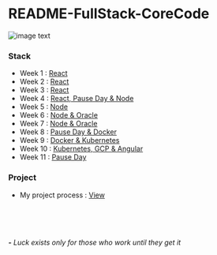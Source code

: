 # README-FullStack-CoreCode

![image text](https://uploads-ssl.webflow.com/5eb2f56932c3562feab232e3/5f73550d00249e7e96c9f3de_Logo.png 'corecodeio')

### Stack

* Week 1 : [React](https://github.com/LeonardoJGG/README-FullStack-CoreCode/blob/main/src/1_react.md)  
* Week 2 : [React]()  
* Week 3 : [React]()  
* Week 4 : [React, Pause Day & Node]()  
* Week 5 : [Node]()  
* Week 6 : [Node & Oracle]()  
* Week 7 : [Node & Oracle]()  
* Week 8 : [Pause Day & Docker]()  
* Week 9 : [Docker & Kubernetes]()  
* Week 10 : [Kubernetes, GCP & Angular]()  
* Week 11 : [Pause Day]()  

### Project

* My project process : [View]()

\
&nbsp;
\
&nbsp;

***-*** *Luck exists only for those who work until they get it*
